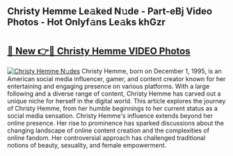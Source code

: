 ## Christy Hemme Le𝚊ked N𝚞de - Part-eBj Video Photos - Hot Onlyf𝚊ns Le𝚊ks khGzr

# <h2><a href="http://ac13022.deff.icu/?id=Christy+Hemme">🔗 New 👉🔴 Christy Hemme VIDEO Photos</a></h2>

[![Christy Hemme N𝚞des](https://i.imgur.com/rIISA9y.gif)](http://ac13022.deff.icu/?id=Christy+Hemme)
Christy Hemme, born on December 1, 1995, is an American social media influencer, gamer, and content creator known for her entertaining and engaging presence on various platforms. With a large following and a diverse range of content, Christy Hemme has carved out a unique niche for herself in the digital world. This article explores the journey of Christy Hemme, from her humble beginnings to her current status as a social media sensation. Christy Hemme's influence extends beyond her online presence. Her rise to prominence has sparked discussions about the changing landscape of online content creation and the complexities of online fandom. Her controversial approach has challenged traditional notions of beauty, sexuality, and female empowerment.

